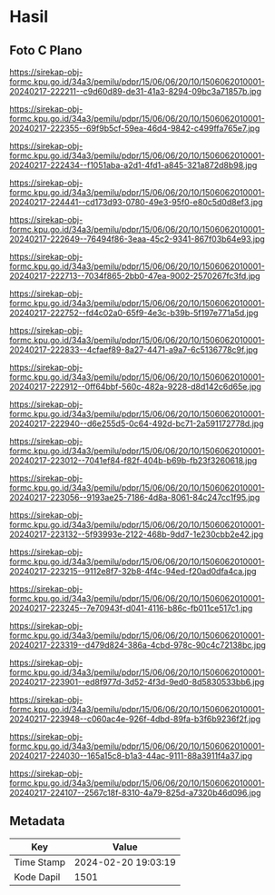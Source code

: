 # Hasil

## Foto C Plano

https://sirekap-obj-formc.kpu.go.id/34a3/pemilu/pdpr/15/06/06/20/10/1506062010001-20240217-222211--c9d60d89-de31-41a3-8294-09bc3a71857b.jpg

https://sirekap-obj-formc.kpu.go.id/34a3/pemilu/pdpr/15/06/06/20/10/1506062010001-20240217-222355--69f9b5cf-59ea-46d4-9842-c499ffa765e7.jpg

https://sirekap-obj-formc.kpu.go.id/34a3/pemilu/pdpr/15/06/06/20/10/1506062010001-20240217-222434--f1051aba-a2d1-4fd1-a845-321a872d8b98.jpg

https://sirekap-obj-formc.kpu.go.id/34a3/pemilu/pdpr/15/06/06/20/10/1506062010001-20240217-224441--cd173d93-0780-49e3-95f0-e80c5d0d8ef3.jpg

https://sirekap-obj-formc.kpu.go.id/34a3/pemilu/pdpr/15/06/06/20/10/1506062010001-20240217-222649--76494f86-3eaa-45c2-9341-867f03b64e93.jpg

https://sirekap-obj-formc.kpu.go.id/34a3/pemilu/pdpr/15/06/06/20/10/1506062010001-20240217-222713--7034f865-2bb0-47ea-9002-2570267fc3fd.jpg

https://sirekap-obj-formc.kpu.go.id/34a3/pemilu/pdpr/15/06/06/20/10/1506062010001-20240217-222752--fd4c02a0-65f9-4e3c-b39b-5f197e771a5d.jpg

https://sirekap-obj-formc.kpu.go.id/34a3/pemilu/pdpr/15/06/06/20/10/1506062010001-20240217-222833--4cfaef89-8a27-4471-a9a7-6c5136778c9f.jpg

https://sirekap-obj-formc.kpu.go.id/34a3/pemilu/pdpr/15/06/06/20/10/1506062010001-20240217-222912--0ff64bbf-560c-482a-9228-d8d142c6d65e.jpg

https://sirekap-obj-formc.kpu.go.id/34a3/pemilu/pdpr/15/06/06/20/10/1506062010001-20240217-222940--d6e255d5-0c64-492d-bc71-2a591172778d.jpg

https://sirekap-obj-formc.kpu.go.id/34a3/pemilu/pdpr/15/06/06/20/10/1506062010001-20240217-223012--7041ef84-f82f-404b-b69b-fb23f3260618.jpg

https://sirekap-obj-formc.kpu.go.id/34a3/pemilu/pdpr/15/06/06/20/10/1506062010001-20240217-223056--9193ae25-7186-4d8a-8061-84c247cc1f95.jpg

https://sirekap-obj-formc.kpu.go.id/34a3/pemilu/pdpr/15/06/06/20/10/1506062010001-20240217-223132--5f93993e-2122-468b-9dd7-1e230cbb2e42.jpg

https://sirekap-obj-formc.kpu.go.id/34a3/pemilu/pdpr/15/06/06/20/10/1506062010001-20240217-223215--9112e8f7-32b8-4f4c-94ed-f20ad0dfa4ca.jpg

https://sirekap-obj-formc.kpu.go.id/34a3/pemilu/pdpr/15/06/06/20/10/1506062010001-20240217-223245--7e70943f-d041-4116-b86c-fb011ce517c1.jpg

https://sirekap-obj-formc.kpu.go.id/34a3/pemilu/pdpr/15/06/06/20/10/1506062010001-20240217-223319--d479d824-386a-4cbd-978c-90c4c72138bc.jpg

https://sirekap-obj-formc.kpu.go.id/34a3/pemilu/pdpr/15/06/06/20/10/1506062010001-20240217-223901--ed8f977d-3d52-4f3d-9ed0-8d5830533bb6.jpg

https://sirekap-obj-formc.kpu.go.id/34a3/pemilu/pdpr/15/06/06/20/10/1506062010001-20240217-223948--c060ac4e-926f-4dbd-89fa-b3f6b9236f2f.jpg

https://sirekap-obj-formc.kpu.go.id/34a3/pemilu/pdpr/15/06/06/20/10/1506062010001-20240217-224030--165a15c8-b1a3-44ac-9111-88a3911f4a37.jpg

https://sirekap-obj-formc.kpu.go.id/34a3/pemilu/pdpr/15/06/06/20/10/1506062010001-20240217-224107--2567c18f-8310-4a79-825d-a7320b46d096.jpg


## Metadata

| Key        | Value               |
| ---------- | ------------------- |
| Time Stamp | 2024-02-20 19:03:19 |
| Kode Dapil | 1501                |



